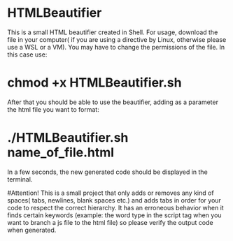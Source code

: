 # HTMLBeautifier
This is a small HTML beautifier created in Shell.
For usage, download the file in your computer( if you are using a directive by Linux, otherwise please use a WSL or a VM).
You may have to change the permissions of the file. In this case use:
# chmod +x HTMLBeautifier.sh
After that you should be able to use the beautifier, adding as a parameter the html file you want to format:
# ./HTMLBeautifier.sh name_of_file.html
In a few seconds, the new generated code should be displayed in the terminal.

#Attention! 
This is a small project that only adds or removes any kind of spaces( tabs, newlines, blank spaces etc.) and adds tabs in order for your code to respect the correct hierarchy.
It has an erroneous behavior when it finds certain keywords (example: the word type in the script tag when you want to branch a js file to the html file) so please verify the output code when generated.
